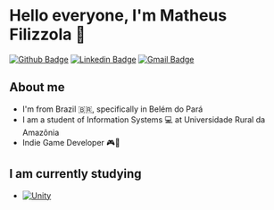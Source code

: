    # Hello everyone, I'm Matheus Filizzola 👋
   
[![Github Badge](https://img.shields.io/badge/-Github-000?style=flat-square&logo=Github&logoColor=white)](https://github.com/matheusfilizzola)
[![Linkedin Badge](https://img.shields.io/badge/-LinkedIn-blue?style=flat-square&logo=Linkedin&logoColor=white)](https://www.linkedin.com/in/matheusfilizzola/)
[![Gmail Badge](https://img.shields.io/badge/-Gmail-c14438?style=flat-square&logo=Gmail&logoColor=white)](mailto:matheusfilizzola98@gmail.com)

   ## About me
   - I'm from Brazil 🇧🇷, specifically in Belém do Pará
   - I am a student of Information Systems 💻 at Universidade Rural da Amazônia
   - Indie Game Developer 🎮👾
   
   ## I am currently studying
   - [![Unity](https://img.shields.io/badge/Made%20with-Unity-57b9d3.svg?style=for-the-badge&logo=unity)](https://unity3d.com)
   
   

<!--
**matheusfilizzola/matheusfilizzola** is a ✨ _special_ ✨ repository because its `README.md` (this file) appears on your GitHub profile.

Here are some ideas to get you started:

- 🔭 I’m currently working on ...
- 🌱 I’m currently learning ...
- 👯 I’m looking to collaborate on ...
- 🤔 I’m looking for help with ...
- 💬 Ask me about ...
- 📫 How to reach me: ...
- 😄 Pronouns: ...
- ⚡ Fun fact: ...
-->
